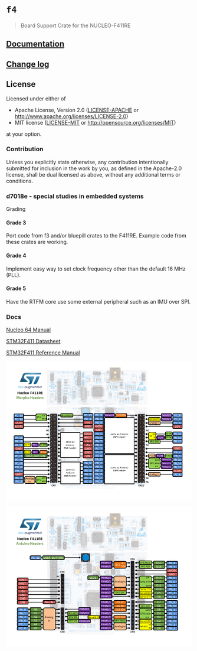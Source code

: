 # `f4`

> Board Support Crate for the NUCLEO-F411RE

[NUCLEO-F411RE]: http://www.st.com/en/evaluation-tools/nucleo-f411re.html

## [Documentation](https://docs.rs/f3)

## [Change log](CHANGELOG.md)

## License

Licensed under either of

- Apache License, Version 2.0 ([LICENSE-APACHE](LICENSE-APACHE) or
  http://www.apache.org/licenses/LICENSE-2.0)
- MIT license ([LICENSE-MIT](LICENSE-MIT) or http://opensource.org/licenses/MIT)

at your option.

### Contribution

Unless you explicitly state otherwise, any contribution intentionally submitted
for inclusion in the work by you, as defined in the Apache-2.0 license, shall be
dual licensed as above, without any additional terms or conditions.

### d7018e - special studies in embedded systems

Grading

#### Grade 3
Port code from f3 and/or bluepill crates to the F411RE. Example code from these crates are working.

#### Grade 4
Implement easy way to set clock frequency other than the default 16 MHz (PLL).

#### Grade 5
Have the RTFM core use some external peripheral such as an IMU over SPI.

### Docs
[Nucleo 64 Manual](docs/Nucleo-64-User-manual.pdf)

[STM32F411 Datasheet](docs/STM32F411_Datasheet.pdf)

[STM32F411 Reference Manual](docs/STM32F411_Reference_Manual.pdf)

![Nucleo F411RE morpho pins](docs/Nucleo_f411re_morpho.png)

![Nucleo F411RE pins](docs/Nucleo_f411re.png)
